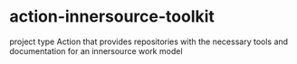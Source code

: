 # action-innersource-toolkit
project type Action that provides repositories with the necessary tools and documentation for an innersource work model
